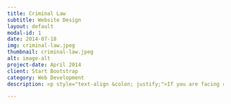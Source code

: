 ```yaml
---
title: Criminal Law
subtitle: Website Design
layout: default
modal-id: 1
date: 2014-07-18
img: criminal-law.jpeg
thumbnail: criminal-law.jpeg
alt: image-alt
project-date: April 2014
client: Start Bootstrap
category: Web Development
description: <p style="text-align &colon; justify;">If you are facing criminal charges, we can assist you. We offer legal representation to clients charged with any criminal offense and can assist you from the moment of arrest through to resolution. We are flexible and can meet with clients even at the detention center. We accept legal aid certificate.</p><h3 style="text-align &colon; justify;text-decoration &colon; underline;">It’s Important to Have Advice</h3><p style="text-align &colon; justify;">When facing charges, you can choose to represent yourself. However, even if you decide to represent yourself, it is ideal to seek advice from a defense lawyer. We can provide you with limited assistance by explaining the process and helping you develop a strategy for resolving the charges.</p><p style="text-align &colon; justify;">We offer one-time free half an hour consultation for criminal matters. Reach out to us for your Criminal Defence needs.</p><h3 style="text-align &colon; justify;text-decoration &colon; underline;">Right to Silence and Other Rights</h3><p style="text-align &colon; justify;">Under the Canadian Charter of Rights and Freedoms everyone has a right to silence, as well as other rights that must be protected, even when you are being investigated or charged. It is important to speak with a lawyer so that you understand your rights. For example, your right to silence could be applicable when speaking to the police and the interview could involve self-incriminatory statements. In certain circumstances, such statements made to the police or any third parties can be used against you at the trial.</p><h3 style="text-align &colon; justify;text-decoration &colon; underline;">Innocent Until Proven Guilty</h3><p style="text-align &colon; justify;">The Canadian Charter of Rights and Freedoms also provides for a presumption of innocence. This is a fundamental right that applies to every accused. The presumption of innocence provides that the accused is presumed to be innocent until, after a fair hearing, he or she is proven guilty by an impartial and independent tribunal. The allegations made at the time of arrest are mere allegations until proven.</p><p style="text-align &colon; justify;">We believe in treating everyone equally and fairly. Criminal proceedings and the procedure that applies are complicated. You may not understand all the implications and technicalities of a criminal proceeding. Having a competent criminal defense lawyer to plead your case will help guide you through it.</p><h3 style="text-align &colon; justify;text-decoration &colon; underline;">Pleading Guilty</h3><p style="text-align &colon; justify;">Criminal proceedings can be stressful for you, your family and those close to you. It is important to understand all your options and the ramifications of choosing from those options. Pleading guilty can seem like a good way to quickly put the matter behind you, and in some cases, it is the right decision. But, you must consider all the consequences. If you plead guilty to the charges you are facing, it may lead to the finding of guilt or conviction and may leave you with a criminal record. This can have long-term consequences. For example, it may impact your ability to gain employment, to travel or to volunteer. It is important to discuss your options with your criminal defense lawyer before you choose to plead.</p><p style="text-align &colon; justify;">Just because it is easy and inexpensive, doesn’t mean it is always the ideal option.</p>

---
```

